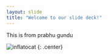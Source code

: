 ```yaml
---
layout: slide
title: "Welcome to our slide deck!"
---
```


This is from prabhu gundu

![inflatocat](https://octodex.github.com/images/inflatocat.png)
{: .center}

